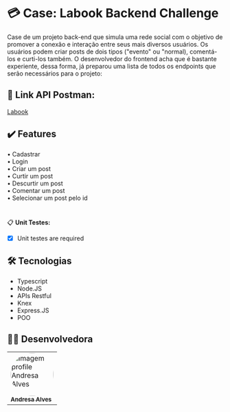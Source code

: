 <h1 id="sobre">💳 Case: Labook Backend Challenge</h1>

<p>Case de um projeto back-end que simula uma rede social com o objetivo de promover a conexão e interação entre seus mais diversos usuários. Os usuários podem criar posts de dois tipos ("evento" ou "normal), comentá-los e curti-los também. O desenvolvedor do frontend acha que é bastante experiente, dessa forma, já preparou uma lista de todos os endpoints que serão necessários para o projeto:</p>

<h2 id="link">🔗 Link API Postman: </h2>

<a href="https://documenter.getpostman.com/view/20352321/UzJPLEWP">Labook</a>

<h2 id="features">✔️ Features</h2>
 
• Cadastrar
<br>
• Login
<br>
• Criar um post
<br>
• Curtir um post
<br>
• Descurtir um post
<br>
• Comentar um post
<br>
• Selecionar um post pelo id

#
📋 <b>Unit Testes:</b>
- [x] Unit testes are required

 <h2 id="tecnologias">🛠 Tecnologias</h2>

- Typescript
- Node.JS
- APIs Restful
- Knex
- Express.JS
- POO

<h2 id="desenvolvedores">👩‍💻 Desenvolvedora</h2>
<table>         
<td><a href="https://github.com/future4code/silveira-Andresa-Ribeiro"><img style="border-radius: 50%;" src="https://avatars.githubusercontent.com/u/94997593?v=4" width="100px;" alt="Imagem profile Andresa Alves"/><br /><sub><b>Andresa Alves</b></sub></a><br /> 
</table>
